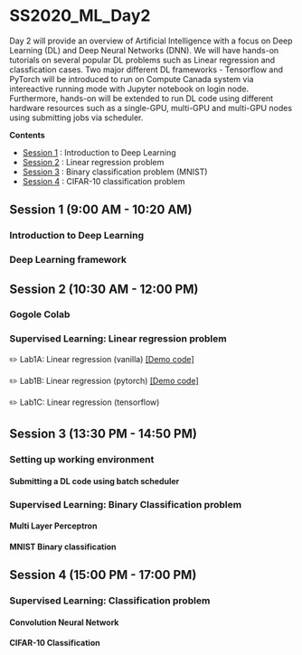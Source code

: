 # SS2020_ML_Day2

Day 2 will provide an overview of Artificial Intelligence with a focus on Deep Learning (DL) and Deep Neural Networks (DNN). We will have hands-on tutorials on several popular DL problems such as Linear regression and classfication cases. Two major different DL frameworks - Tensorflow and PyTorch will be introduced to run on Compute Canada system via intereactive running mode with Jupyter notebook on login node. Furthermore, hands-on will be extended to run DL code using different hardware resources such as a single-GPU, multi-GPU and multi-GPU nodes using submitting jobs via scheduler.

**Contents**
* [Session 1](https://github.com/isaacye/SS2020_ML_Day2#Session-1) : Introduction to Deep Learning
* [Session 2](https://github.com/isaacye/SS2020_ML_Day2#Session-2) : Linear regression problem
* [Session 3](https://github.com/isaacye/SS2020_ML_Day2#Session-3) : Binary classification problem (MNIST)
* [Session 4](https://github.com/isaacye/SS2020_ML_Day2#Session-4) : CIFAR-10 classification problem

## Session 1 (9:00 AM - 10:20 AM)
### Introduction to Deep Learning
### Deep Learning framework

## Session 2 (10:30 AM - 12:00 PM)
### Gogole Colab
### Supervised Learning: Linear regression problem
:pencil2: Lab1A:  Linear regression (vanilla) [[Demo code]](https://github.com/isaacye/SS2020_ML_Day2/blob/master/Lab1_Linear_Regression_1.ipynb)

:pencil2: Lab1B: Linear regression (pytorch) [[Demo code]](https://github.com/isaacye/SS2020_ML_Day2/blob/master/Lab1_Linear_Regression_2.ipynb)

:pencil2: Lab1C: Linear regression (tensorflow)

## Session 3 (13:30 PM - 14:50 PM)
### Setting up working environment
#### Submitting a DL code using batch scheduler
### Supervised Learning: Binary Classification problem
#### Multi Layer Perceptron
#### MNIST Binary classification

## Session 4 (15:00 PM - 17:00 PM)
### Supervised Learning: Classification problem
#### Convolution Neural Network
#### CIFAR-10 Classification
